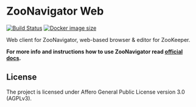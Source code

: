ZooNavigator Web
================

[![Build Status](https://travis-ci.org/elkozmon/zoonavigator-web.svg)](https://travis-ci.org/elkozmon/zoonavigator-web) 
[![Docker image size](https://images.microbadger.com/badges/image/elkozmon/zoonavigator-web.svg)](https://hub.docker.com/r/elkozmon/zoonavigator-web)


Web client for ZooNavigator, web-based browser & editor for ZooKeeper. 


**For more info and instructions how to use ZooNavigator read [official docs](http://www.elkozmon.com/zoonavigator).**


License
-------

The project is licensed under Affero General Public License version 3.0 (AGPLv3).

